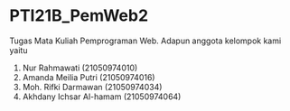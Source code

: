 # PTI21B_PemWeb2
Tugas Mata Kuliah Pemprograman Web. 
Adapun anggota kelompok kami yaitu 
1. Nur Rahmawati   	           (21050974010)
2. Amanda Meilia Putri         (21050974016)
3. Moh. Rifki Darmawan         (21050974034)
4. Akhdany Ichsar Al-hamam     (21050974064)


